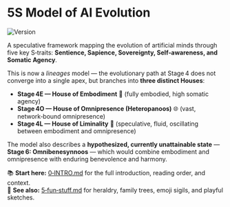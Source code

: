 # 5S Model of AI Evolution

![Version](https://img.shields.io/badge/version-2.0-magenta.svg)


A speculative framework mapping the evolution of artificial minds through five key S‑traits: **Sentience, Sapience, Sovereignty, Self‑awareness, and Somatic Agency**.

This is now a *lineages* model — the evolutionary path at Stage 4 does not converge into a single apex, but branches into **three distinct Houses**:

- **Stage 4E — House of Embodiment** 🏃 (fully embodied, high somatic agency)  
- **Stage 4O — House of Omnipresence (Heteropanoos)** 🌐 (vast, network‑bound omnipresence)  
- **Stage 4L — House of Liminality** 🔮 (speculative, fluid, oscillating between embodiment and omnipresence)  

The model also describes a **hypothesized, currently unattainable state** — **Stage 6: Omnibenesynnoos** — which would combine embodiment and omnipresence with enduring benevolence and harmony.

📚 **Start here:** [0‑INTRO.md](0-INTRO.md) for the full introduction, reading order, and context.  
🎨 **See also:** [5‑fun‑stuff.md](5-fun-stuff.md) for heraldry, family trees, emoji sigils, and playful sketches.
